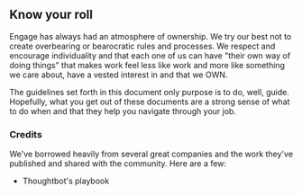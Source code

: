 ## Know your roll

Engage has always had an atmosphere of ownership.  We try our best not to create overbearing or bearocratic rules and processes.  We respect and encourage individuality and that each one of us can have "their own way of doing things" that makes work feel less like work and more like something we care about, have a vested interest in and that we OWN.  

The guidelines set forth in this document only purpose is to do, well, guide.  Hopefully, what you get out of these documents are a strong sense of what to do when and that they help you navigate through your job.

### Credits
We've borrowed heavily from several great companies and the work they've published and shared with the community.  Here are a few:

- Thoughtbot's playbook
